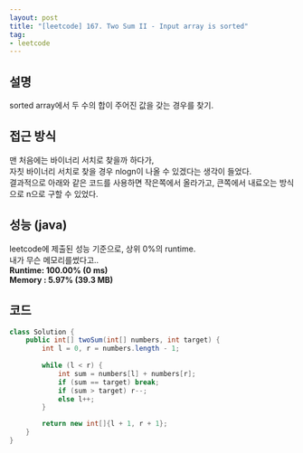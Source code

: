 ```yaml
---
layout: post
title: "[leetcode] 167. Two Sum II - Input array is sorted"
tag:
- leetcode
---
```


## 설명
sorted array에서 두 수의 합이 주어진 값을 갖는 경우를 찾기.  

## 접근 방식 
맨 처음에는 바이너리 서치로 찾을까 하다가,  
자칫 바이너리 서치로 찾을 경우 nlogn이 나올 수 있겠다는 생각이 들었다.    
결과적으로 아래와 같은 코드를 사용하면 작은쪽에서 올라가고, 큰쪽에서 내료오는 방식으로 n으로 구할 수 있었다.

## 성능 (java)
leetcode에 제출된 성능 기준으로, 상위 0%의 runtime.  
내가 무슨 메모리를썼다고..  
**Runtime: 100.00% (0 ms)**  
**Memory : 5.97% (39.3 MB)**  

## 코드  
```java
class Solution {
    public int[] twoSum(int[] numbers, int target) {
        int l = 0, r = numbers.length - 1;
        
        while (l < r) {
            int sum = numbers[l] + numbers[r];
            if (sum == target) break;
            if (sum > target) r--;
            else l++;
        }

        return new int[]{l + 1, r + 1};
    }
}
```
